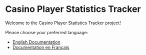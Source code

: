 # Casino Player Statistics Tracker

Welcome to the Casino Player Statistics Tracker project!

Please choose your preferred language:
- [English Documentation](README-en.md)
- [Documentation en Français](README-fr.md)
